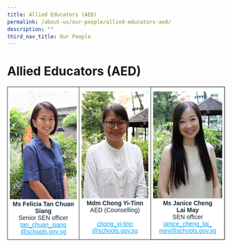 ```yaml
---
title: Allied Educators (AED)
permalink: /about-us/our-people/allied-educators-aed/
description: ""
third_nav_title: Our People
---
```

# **Allied Educators (AED)**


<table style="border-collapse:collapse;border-spacing:0" class="tg"><thead><tr><td style="background-color:#FFF;border-color:#333333;border-style:solid;border-width:1px;color:#162837;font-family:Arial, sans-serif;font-size:14px;overflow:hidden;padding:10px 5px;text-align:center;vertical-align:top;word-break:normal"><img src="/images/Mrs_Felicia_Tan_optimisedforweb.jpg" alt="Mrs_Felicia_Tan_optimisedforweb.jpg" width="166" height="250"><br><span style="font-weight:bold">Ms Felicia Tan Chuan</span><br><span style="font-weight:bold">Siang</span><br><span style="font-weight:400;color:#162837">Senior SEN officer</span><br><a href="mailto:tan_chuan_siang@schools.gov.sg" target="_blank" rel="noopener noreferrer"><span style="text-decoration:underline;color:#08A7F0">tan_chuan_siang</span></a><br><a href="mailto:tan_chuan_siang@schools.gov.sg" target="_blank" rel="noopener noreferrer"><span style="text-decoration:underline;color:#08A7F0">@schools.gov.sg</span></a></td><td style="background-color:#FFF;border-color:#333333;border-style:solid;border-width:1px;color:#162837;font-family:Arial, sans-serif;font-size:14px;overflow:hidden;padding:10px 5px;text-align:center;vertical-align:top;word-break:normal"><img src="/images/Mdm%20Chong%20Yi-Tinn_optimisedforweb.jpg" alt="Mdm Chong Yi-Tinn_optimisedforweb.jpg" width="166" height="248"><br><span style="font-weight:bold">Mdm Chong Yi-Tinn</span><br><span style="font-weight:400;color:#162837">AED (Counselling)</span><br><br><a href="mailto:chong_yi-tinn@schools.gov.sg" target="_blank" rel="noopener noreferrer"><span style="text-decoration:underline;color:#08A7F0">chong_yi-tinn</span></a><br><a href="mailto:chong_yi-tinn@schools.gov.sg" target="_blank" rel="noopener noreferrer"><span style="text-decoration:underline;color:#08A7F0">@schools.gov.sg</span></a></td><td style="background-color:#FFF;border-color:black;border-style:solid;border-width:1px;color:#162837;font-family:Arial, sans-serif;font-size:14px;overflow:hidden;padding:10px 5px;text-align:center;vertical-align:top;word-break:normal"><img src="/images/Ms%20Janice%20Cheng%20Lai%20May_optimisedforweb.jpg" alt="Ms Janice Cheng Lai May_optimisedforweb.jpg" width="166" height="248"><br><span style="font-weight:bold">Ms Janice Cheng</span><br><span style="font-weight:bold">Lai May</span><br><span style="font-weight:400;color:#162837">SEN officer</span><br><a href="mailto:janice_cheng_lai_may@schools.gov.sg" target="_blank" rel="noopener noreferrer"><span style="text-decoration:underline;color:#08A7F0">janice_cheng_lai_</span></a><br><a href="mailto:janice_cheng_lai_may@schools.gov.sg" target="_blank" rel="noopener noreferrer"><span style="text-decoration:underline;color:#08A7F0">may@schools.gov.sg</span></a></td></tr></thead></table>